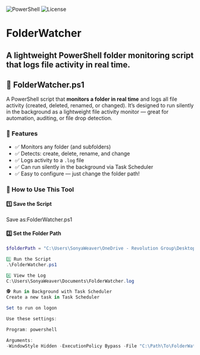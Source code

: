 ![PowerShell](https://img.shields.io/badge/PowerShell-5.1-blue.svg)
![License](https://img.shields.io/badge/license-MIT-green.svg)


# FolderWatcher
A lightweight PowerShell folder monitoring script that logs file activity in real time.
---

## 📁 FolderWatcher.ps1

A PowerShell script that **monitors a folder in real time** and logs all file activity (created, deleted, renamed, or changed). It’s designed to run silently in the background as a lightweight file activity monitor — great for automation, auditing, or file drop detection.

### 🧠 Features

- ✅ Monitors any folder (and subfolders)
- ✅ Detects: create, delete, rename, and change
- ✅ Logs activity to a `.log` file
- ✅ Can run silently in the background via Task Scheduler
- ✅ Easy to configure — just change the folder path!

### 🚀 How to Use This Tool

#### 1️⃣ Save the Script

Save as:FolderWatcher.ps1

#### 2️⃣ Set the Folder Path

```powershell
$folderPath = "C:\Users\SonyaWeaver\OneDrive - Revolution Group\Desktop\!Folder_Watcher_Test_Folder"

3️⃣ Run the Script
.\FolderWatcher.ps1

4️⃣ View the Log
C:\Users\SonyaWeaver\Documents\FolderWatcher.log

🕵️ Run in Background with Task Scheduler
Create a new task in Task Scheduler

Set to run on logon

Use these settings:

Program: powershell

Arguments:
-WindowStyle Hidden -ExecutionPolicy Bypass -File "C:\Path\To\FolderWatcher.ps1"



